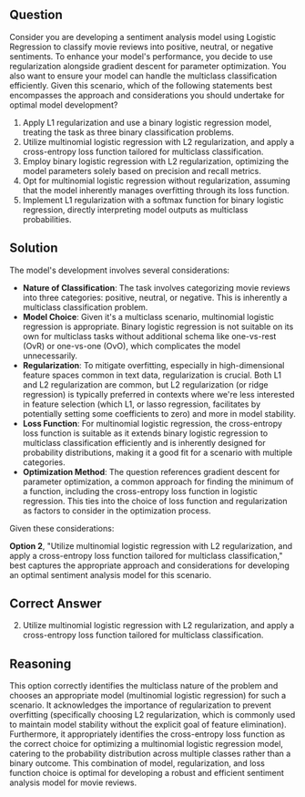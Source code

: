 ## Question
Consider you are developing a sentiment analysis model using Logistic Regression to classify movie reviews into positive, neutral, or negative sentiments. To enhance your model's performance, you decide to use regularization alongside gradient descent for parameter optimization. You also want to ensure your model can handle the multiclass classification efficiently. Given this scenario, which of the following statements best encompasses the approach and considerations you should undertake for optimal model development?

1. Apply L1 regularization and use a binary logistic regression model, treating the task as three binary classification problems.
2. Utilize multinomial logistic regression with L2 regularization, and apply a cross-entropy loss function tailored for multiclass classification.
3. Employ binary logistic regression with L2 regularization, optimizing the model parameters solely based on precision and recall metrics.
4. Opt for multinomial logistic regression without regularization, assuming that the model inherently manages overfitting through its loss function.
5. Implement L1 regularization with a softmax function for binary logistic regression, directly interpreting model outputs as multiclass probabilities.

## Solution
The model's development involves several considerations:

- **Nature of Classification**: The task involves categorizing movie reviews into three categories: positive, neutral, or negative. This is inherently a multiclass classification problem.
- **Model Choice**: Given it's a multiclass scenario, multinomial logistic regression is appropriate. Binary logistic regression is not suitable on its own for multiclass tasks without additional schema like one-vs-rest (OvR) or one-vs-one (OvO), which complicates the model unnecessarily.
- **Regularization**: To mitigate overfitting, especially in high-dimensional feature spaces common in text data, regularization is crucial. Both L1 and L2 regularization are common, but L2 regularization (or ridge regression) is typically preferred in contexts where we're less interested in feature selection (which L1, or lasso regression, facilitates by potentially setting some coefficients to zero) and more in model stability.
- **Loss Function**: For multinomial logistic regression, the cross-entropy loss function is suitable as it extends binary logistic regression to multiclass classification efficiently and is inherently designed for probability distributions, making it a good fit for a scenario with multiple categories.
- **Optimization Method**: The question references gradient descent for parameter optimization, a common approach for finding the minimum of a function, including the cross-entropy loss function in logistic regression. This ties into the choice of loss function and regularization as factors to consider in the optimization process.

Given these considerations:

**Option 2**, "Utilize multinomial logistic regression with L2 regularization, and apply a cross-entropy loss function tailored for multiclass classification," best captures the appropriate approach and considerations for developing an optimal sentiment analysis model for this scenario.

## Correct Answer
2. Utilize multinomial logistic regression with L2 regularization, and apply a cross-entropy loss function tailored for multiclass classification.

## Reasoning
This option correctly identifies the multiclass nature of the problem and chooses an appropriate model (multinomial logistic regression) for such a scenario. It acknowledges the importance of regularization to prevent overfitting (specifically choosing L2 regularization, which is commonly used to maintain model stability without the explicit goal of feature elimination). Furthermore, it appropriately identifies the cross-entropy loss function as the correct choice for optimizing a multinomial logistic regression model, catering to the probability distribution across multiple classes rather than a binary outcome. This combination of model, regularization, and loss function choice is optimal for developing a robust and efficient sentiment analysis model for movie reviews.